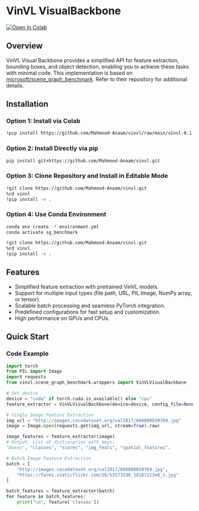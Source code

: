 # VinVL VisualBackbone

<a href="https://colab.research.google.com/github/Mahmood-Anaam/vinvL/blob/main/notebooks/vinvl_demo.ipynb" target="_parent"><img src="https://colab.research.google.com/assets/colab-badge.svg" alt="Open In Colab"/></a>

## Overview

VinVL Visual Backbone provides a simplified API for feature extraction, bounding boxes, and object detection, enabling you to achieve these tasks with minimal code. This implementation is based on [microsoft/scene_graph_benchmark](https://github.com/microsoft/scene_graph_benchmark). Refer to their repository for additional details.

## Installation

### Option 1: Install via Colab
```bash
!pip install https://github.com/Mahmood-Anaam/vinvl/raw/main/vinvl-0.1.0-cp310-cp310-linux_x86_64.whl
```

### Option 2: Install Directly via pip
```bash
pip install git+https://github.com/Mahmood-Anaam/vinvl.git
```

### Option 3: Clone Repository and Install in Editable Mode
```bash
!git clone https://github.com/Mahmood-Anaam/vinvl.git
%cd vinvl
!pip install -e .
```

### Option 4: Use Conda Environment
```bash
conda env create -f environment.yml
conda activate sg_benchmark

!git clone https://github.com/Mahmood-Anaam/vinvl.git
%cd vinvl
!pip install -e .
```

## Features
- Simplified feature extraction with pretrained VinVL models.
- Support for multiple input types (file path, URL, PIL.Image, NumPy array, or tensor).
- Scalable batch processing and seamless PyTorch integration.
- Predefined configurations for fast setup and customization.
- High performance on GPUs and CPUs.

## Quick Start

### Code Example

```python
import torch
from PIL import Image
import requests
from vinvl.scene_graph_benchmark.wrappers import VinVLVisualBackbone

# Set device
device = "cuda" if torch.cuda.is_available() else "cpu"
feature_extractor = VinVLVisualBackbone(device=device, config_file=None, opts=None)

# Single Image Feature Extraction
img_url = "http://images.cocodataset.org/val2017/000000039769.jpg"
image = Image.open(requests.get(img_url, stream=True).raw)

image_features = feature_extractor(image)
# Output: List of dictionaries with keys:
"boxes", "classes", "scores", "img_feats", "spatial_features".

# Batch Image Feature Extraction
batch = [
    "http://images.cocodataset.org/val2017/000000039769.jpg",
    "https://farm1.staticflickr.com/26/53573290_1d167223e8_z.jpg"
]

batch_features = feature_extractor(batch)
for feature in batch_features:
    print("\n", feature['classes'])
```
